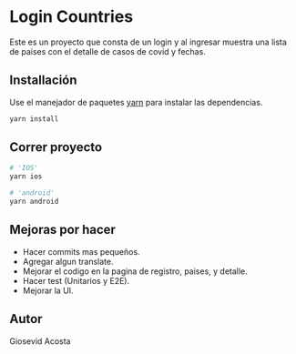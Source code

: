 # Login Countries

Este es un proyecto que consta de un login y al ingresar muestra una lista de paises con el detalle de casos de covid y fechas.

## Installación

Use el manejador de paquetes [yarn](https://classic.yarnpkg.com/lang/en/docs/install/#mac-stable) para instalar las dependencias.

```bash
yarn install
```

## Correr proyecto

```python
# 'IOS'
yarn ios

# 'android'
yarn android
```

## Mejoras por hacer
* Hacer commits mas pequeños.
* Agregar algun translate.
* Mejorar el codigo en la pagina de registro, paises, y detalle.
* Hacer test (Unitarios y E2E).
* Mejorar la UI.

## Autor
Giosevid Acosta